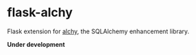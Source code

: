 # flask-alchy

Flask extension for [alchy](https://github.com/dgilland/alchy), the SQLAlchemy enhancement library.

**Under development**
